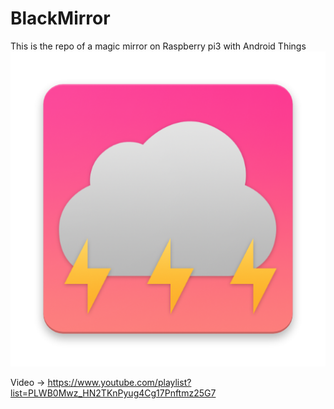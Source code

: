 # BlackMirror
This is the repo of a magic mirror on Raspberry pi3 with Android Things
<img src="https://github.com/BottyIvan/BlackMirror/blob/master/app/src/main/res/drawable-anydpi/web_hi_res_512.png?raw=true">

Video → https://www.youtube.com/playlist?list=PLWB0Mwz_HN2TKnPyug4Cg17Pnftmz25G7
